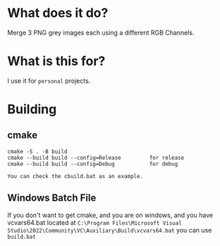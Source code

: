# What does it do?
Merge 3 PNG grey images each using a different RGB Channels.

# What is this for?
I use it for `personal` projects.

# Building
## cmake
```
cmake -S . -B build
cmake --build build --config=Release         for release
cmake --build build --config=Debug           for debug
```
```
You can check the cbuild.bat as an example.
```

## Windows Batch File
If you don't want to get cmake, and you are on windows, and you have vcvars64.bat located at
`C:\Program Files\Microsoft Visual Studio\2022\Community\VC\Auxiliary\Build\vcvars64.bat`
you can use `build.bat`